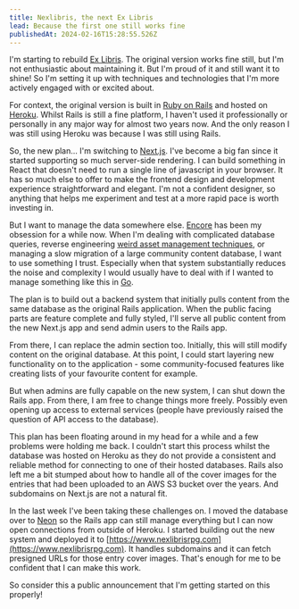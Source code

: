 ```yaml
---
title: Nexlibris, the next Ex Libris
lead: Because the first one still works fine
publishedAt: 2024-02-16T15:28:55.526Z
---
```


I'm starting to rebuild [Ex Libris](https://exlibrisrpg.com). The original
version works fine still, but I'm not enthusiastic about maintaining it. But I'm
proud of it and still want it to shine! So I'm setting it up with techniques and
technologies that I'm more actively engaged with or excited about.

For context, the original version is built in
[Ruby on Rails](https://rubyonrails.org) and hosted on
[Heroku](https://www.heroku.com). Whilst Rails is still a fine platform, I
haven't used it professionally or personally in any major way for almost two
years now. And the only reason I was still using Heroku was because I was still
using Rails.

So, the new plan... I'm switching to [Next.js](https://nextjs.org). I've become
a big fan since it started supporting so much server-side rendering. I can build
something in React that doesn't need to run a single line of javascript in your
browser. It has so much else to offer to make the frontend design and
development experience straightforward and elegant. I'm not a confident
designer, so anything that helps me experiment and test at a more rapid pace is
worth investing in.

But I want to manage the data somewhere else. [Encore](https://encore.dev) has
been my obsession for a while now. When I'm dealing with complicated database
queries, reverse engineering
[weird asset management techniques](https://edgeguides.rubyonrails.org/active_storage_overview.html),
or managing a slow migration of a large community content database, I want to
use something I trust. Especially when that system substantially reduces the
noise and complexity I would usually have to deal with if I wanted to manage
something like this in [Go](https://go.dev).

The plan is to build out a backend system that initially pulls content from the
same database as the original Rails application. When the public facing parts
are feature complete and fully styled, I'll serve all public content from the
new Next.js app and send admin users to the Rails app.

From there, I can replace the admin section too. Initially, this will still
modify content on the original database. At this point, I could start layering
new functionality on to the application - some community-focused features like
creating lists of your favourite content for example.

But when admins are fully capable on the new system, I can shut down the Rails
app. From there, I am free to change things more freely. Possibly even opening
up access to external services (people have previously raised the question of
API access to the database).

This plan has been floating around in my head for a while and a few problems
were holding me back. I couldn't start this process whilst the database was
hosted on Heroku as they do not provide a consistent and reliable method for
connecting to one of their hosted databases. Rails also left me a bit stumped
about how to handle all of the cover images for the entries that had been
uploaded to an AWS S3 bucket over the years. And subdomains on Next.js are not a
natural fit.

In the last week I've been taking these challenges on. I moved the database over
to [Neon](https://neon.tech) so the Rails app can still manage everything but I
can now open connections from outside of Heroku. I started building out the new
system and deployed it to
[https://www.nexlibrisrpg.com](https://www.nexlibrisrpg.com). It handles
subdomains and it can fetch presigned URLs for those entry cover images. That's
enough for me to be confident that I can make this work.

So consider this a public announcement that I'm getting started on this
properly!
